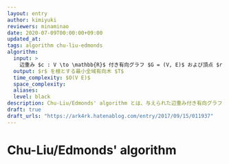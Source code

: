 ```yaml
---
layout: entry
author: kimiyuki
reviewers: minaminao
date: 2020-07-09T00:00:00+09:00
updated_at:
tags: algorithm chu-liu-edmonds
algorithm:
  input: >
    辺重み $c : V \to \mathbb{R}$ 付き有向グラフ $G = (V, E)$ および頂点 $r \in V$
  output: $r$ を根とする最小全域有向木 $T$
  time_complexity: $O(V E)$
  space_complexity:
  aliases:
  level: black
description: Chu-Liu/Edmonds' algorithm とは、与えられた辺重み付き有向グラフ $G$ と頂点 $r$ に対し、$r$ を根とする最小全域有向木を $O(V E)$ で求めるアルゴリズムである。
draft: true
draft_urls: "https://ark4rk.hatenablog.com/entry/2017/09/15/011937"
---
```


# Chu-Liu/Edmonds' algorithm
